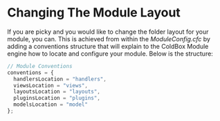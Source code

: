 # Changing The Module Layout

If you are picky and you would like to change the folder layout for your module, you can. This is achieved from within the *ModuleConfig.cfc* by adding a conventions structure that will explain to the ColdBox Module engine how to locate and configure your module. Below is the structure:

```js
// Module Conventions
conventions = {
  handlersLocation = "handlers",
  viewsLocation = "views",
  layoutsLocation = "layouts",
  pluginsLocation = "plugins",
  modelsLocation = "model"
};
```

